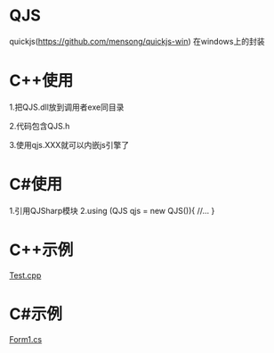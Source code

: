 # QJS

quickjs(https://github.com/mensong/quickjs-win) 在windows上的封装

# C++使用

1.把QJS.dll放到调用者exe同目录

2.代码包含QJS.h

3.使用qjs.XXX就可以内嵌js引擎了

# C#使用

1.引用QJSharp模块
2.using (QJS qjs = new QJS()){ //... }

# C++示例

[Test.cpp](https://github.com/mensong/QJS/blob/master/Test/Test.cpp "Test.cpp")

# C#示例

[Form1.cs](https://github.com/mensong/QJS/blob/master/CSharp/QJSharpTest/Form1.cs "Form1.cs")
